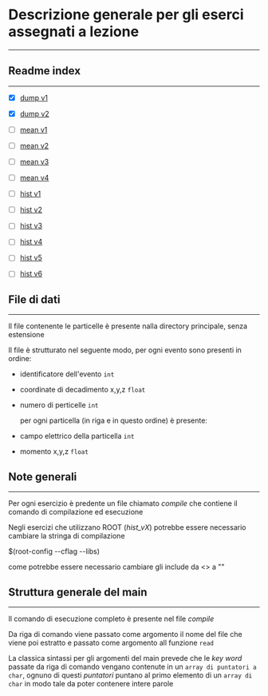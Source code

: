 # Descrizione generale per gli eserci assegnati a lezione
---
## Readme index
---
- [x] [dump v1](dump_v1/readme.md)

- [x] [dump v2](dump_v2/readme.md)

- [ ] [mean v1](mean_v1/readme.md)

- [ ] [mean v2](mean_v2/readme.md)

- [ ] [mean v3](mean_v3/readme.md)

- [ ] [mean v4](mean_v4/readme.md)

- [ ] [hist v1](hist_v1/readme.md)

- [ ] [hist v2](hist_v2/readme.md)

- [ ] [hist v3](hist_v3/readme.md)

- [ ] [hist v4](hist_v4/readme.md)

- [ ] [hist v5](hist_v5/readme.md)

- [ ] [hist v6](hist_v6/readme.md)

## File di dati
---

Il file contenente le particelle è presente nalla directory principale, senza estensione

Il file è strutturato nel seguente modo, per ogni evento sono presenti in ordine:

- identificatore dell'evento `int`
- coordinate di decadimento x,y,z `float`
- numero di perticelle `int`

	per ogni particella (in riga e in questo ordine) è presente:

- campo elettrico della particella `int`
- momento x,y,z `float`

## Note generali
---

Per ogni esercizio è predente un file chiamato *compile* che contiene il comando di compilazione ed esecuzione

Negli esercizi che utilizzano ROOT (*hist_vX*) potrebbe essere necessario cambiare la stringa di compilazione 

$(root-config --cflag --libs)

come potrebbe essere necessario cambiare gli include da <> a ""

## Struttura generale del main
---
Il comando di esecuzione completo è presente nel file *compile*

Da riga di comando viene passato come argomento il nome del file che viene poi estratto e passato come argomento all funzione `read`

La classica sintassi per gli argomenti del main prevede che le *key word* passate da riga di comando vengano contenute in un `array di puntatori a char`, ognuno di questi *puntatori* puntano al primo elemento di un `array di char` in modo tale da poter contenere intere parole


